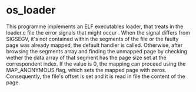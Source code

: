 # os_loader

This programme implements an ELF executables loader, that treats in the 
loader.c file the error signals that might occur . When the signal differs from
SIGSEGV, it's not contained within the segments of the file or the faulty page
was already mapped, the default handler is called. Otherwise, after browsing
the segments array and finding the unmapped page by checking wether the data
array of that segment has the page size set at the correspondent index. If the
value is 0, the mapping can proceed using the MAP_ANONYMOUS flag, which sets
the mapped page with zeros. Consequently, the file's offset is set and it is
read in file the content of the page.
